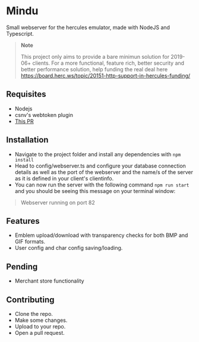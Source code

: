 
# Mindu

Small webserver for the hercules emulator, made with NodeJS and Typescript.

> **Note**
>
> This project only aims to provide a bare minimun solution for 2019-06+ clients.
For a more functional, feature rich, better security and better performance solution, help funding the real deal here https://board.herc.ws/topic/20151-http-support-in-hercules-funding/


## Requisites

- Nodejs
- csnv's webtoken plugin
- [This PR](https://github.com/HerculesWS/Hercules/pull/3183)

## Installation
- Navigate to the project folder and install any dependencies with `npm install`
- Head to config/webserver.ts and configure your database connection details as well as the port of the webserver and the name/s of the server as it is defined in your client's clientinfo.
- You can now run the server with the following command `npm run start` and you should be seeing this message on your terminal window:
> Webserver running on port 82

## Features
- Emblem upload/download with transparency checks for both BMP and GIF formats.
- User config and char config saving/loading.

## Pending
- Merchant store functionality

## Contributing
- Clone the repo.
- Make some changes.
- Upload to your repo.
- Open a pull request.
